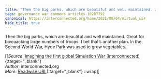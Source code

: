 ```yaml
---
title: "Then the big parks, which are beautiful and well maintained. ..."
tags: governance war commons articles-10287792
canonical: https://interconnected.org/home/2021/08/04/virtual_war
hide_title: true
---
```


Then the big parks, which are beautiful and well maintained. Great for bivouacking large numbers of troops. I bet that’s another plan. In the Second World War, Hyde Park was used to grow vegetables.


[[_Source_: [Imagining the first global Simulation War (Interconnected)](https://interconnected.org/home/2021/08/04/virtual_war){:target="_blank"}<br>
_Author_: interconnected.org<br>
_More_: [Readwise URL](https://readwise.io/open/209730846){:target="_blank"}
::wrap]]